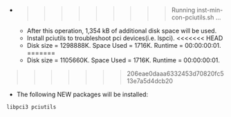 * >>>>>>>>> Running inst-min-con-pciutils.sh ...
  * After this operation, 1,354 kB of additional disk space will be used.
  * Install pciutils to troubleshoot pci devices(i.e. lspci).
<<<<<<< HEAD
  * Disk size = 1298888K. Space Used = 1716K. Runtime = 00:00:00:01.
=======
  * Disk size = 1105660K. Space Used = 1716K. Runtime = 00:00:00:01.
>>>>>>> 206eae0daaa6332453d70820fc513e7a5d4dcb20
  * The following NEW packages will be installed:
  ```bash
libpci3 pciutils
  ```
